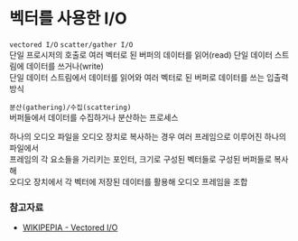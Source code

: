 # 벡터를 사용한 I/O

`vectored I/O` `scatter/gather I/O`  
단일 프로시저의 호출로 여러 벡터로 된 버퍼의 데이터를 읽어(read) 단일 데이터 스트림에 데이터를 쓰거나(write)  
단일 데이터 스트림에서 데이터를 읽어와 여러 벡터로 된 버퍼로 데이터를 쓰는 입출력 방식  
  
`분산(gathering)/수집(scattering)`  
버퍼들에서 데이터를 수집하거나 분산하는 프로세스  
  
하나의 오디오 파일을 오디오 장치로 복사하는 경우 여러 프레임으로 이루어진 하나의 파일에서  
프레임의 각 요소들을 가리키는 포인터, 크기로 구성된 벡터들로 구성된 버퍼들로 복사해  
오디오 장치에서 각 벡터에 저장된 데이터를 활용해 오디오 프레임을 조합

### 참고자료
- [WIKIPEPIA - Vectored I/O](https://en.wikipedia.org/wiki/Vectored_I/O)
